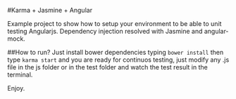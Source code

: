 #Karma + Jasmine + Angular

Example project to show how to setup your environment to be able to unit testing Angularjs.
Dependency injection resolved with Jasmine and angular-mock.

##How to run?
Just install bower dependencies typing `bower install` then type `karma start` and you are ready for continuos testing, just modify any .js file in the js folder or in the test folder and watch the test result in the terminal.

Enjoy.

